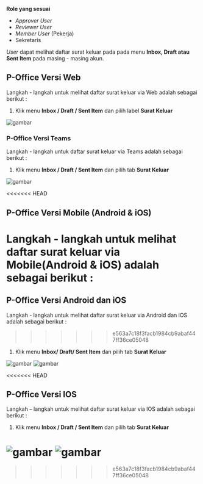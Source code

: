**Role yang sesuai**

- *Approver User*
- *Reviewer User*
- *Member User* (Pekerja)
- Sekretaris

*User* dapat melihat daftar surat keluar pada pada menu **Inbox, Draft atau Sent Item** pada masing - masing akun. 

## **P-Office Versi Web**

Langkah - langkah untuk melihat daftar surat keluar via Web adalah sebagai berikut :

1. Klik menu **Inbox / Draft / Sent Item** dan pilih label **Surat Keluar**

![gambar](SuratKeluar/SK_Web/02SK01.png)

### **P-Office Versi Teams**

Langkah - langkah untuk daftar surat keluar via Teams adalah sebagai berikut :

1.	Klik menu **Inbox / Draft / Sent Item** dan pilih tab **Surat Keluar**

 ![gambar](SuratKeluar/SK_Teams/SK01.png)

<<<<<<< HEAD
## **P-Office Versi Mobile (Android & iOS)**

Langkah - langkah untuk melihat daftar surat keluar via Mobile(Android & iOS) adalah sebagai berikut :
=======
## **P-Office Versi Android dan iOS**

Langkah - langkah untuk melihat daftar surat keluar via Android dan iOS adalah sebagai berikut :
>>>>>>> e563a7c18f3facb1984cb9abaf447ff36ce05048

1. Klik menu **Inbox/ Draft/ Sent Item** dan pilih tab **Surat Keluar**

![gambar](SuratKeluar/SK_Android/DaftarSK/02A01.png) ![gambar](SuratKeluar/SK_Android/DaftarSK/02A02.png)

<<<<<<< HEAD
## **P-Office Versi IOS**

Langkah – langkah untuk melihat daftar surat keluar via IOS adalah sebagai berikut : 

1.	Klik menu **Inbox / Draft / Sent Item** dan pilih tab **Surat Keluar**

![gambar](SuratKeluar/SK_Android/DaftarSK/02A01.png) 
![gambar](SuratKeluar/SK_Android/DaftarSK/02A02.png)
=======
>>>>>>> e563a7c18f3facb1984cb9abaf447ff36ce05048





